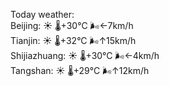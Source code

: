 Today weather:  
Beijing: ☀️   🌡️+30°C 🌬️←7km/h  
Tianjin: ☀️   🌡️+32°C 🌬️↑15km/h  
Shijiazhuang: ☀️   🌡️+30°C 🌬️←4km/h  
Tangshan: ☀️   🌡️+29°C 🌬️↑12km/h  
